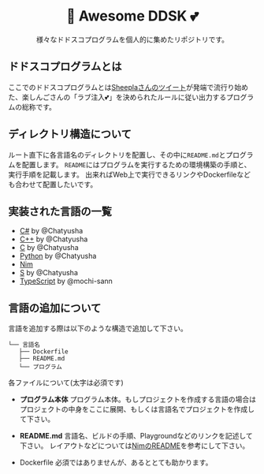 <div align="center"><h1> 👏 Awesome DDSK 💕 </h1>

様々なドドスコプログラムを個人的に集めたリポジトリです。
</div>

## ドドスコプログラムとは

ここでのドドスコプログラムとは[Sheeplaさんのツイート](https://twitter.com/Sheeeeepla/status/1554028833942441984?s=20&t=7NM1CBCnhpZsp3-4JfXBwg)が発端で流行り始めた、楽しんごさんの「ラブ注入💕」を決められたルールに従い出力するプログラムの総称です。

## ディレクトリ構造について

ルート直下に各言語名のディレクトリを配置し、その中に`README.md`とプログラムを配置します。
`README`にはプログラムを実行するための環境構築の手順と、実行手順を記載します。
出来ればWeb上で実行できるリンクやDockerfileなども合わせて配置したいです。

## 実装された言語の一覧

- [C#](./C#) by @Chatyusha 
- [C++](./C++/chatyusha.cpp) by @Chatyusha 
- [C](./C/Chatyusha.c) by @Chatyusha
- [Python](./Python/chatyusha.py) by @Chatyusha
- [Nim](./nim/ddsk.nim)
- [S](./S/Chatyusha.s) by @Chatyusha
- [TypeScript](./TypeScript/ddsk.ts) by @mochi-sann

## 言語の追加について

言語を追加する際は以下のような構造で追加して下さい。

```
└── 言語名
   ├── Dockerfile
   ├── README.md 
   └── プログラム
```

各ファイルについて(太字は必須です)

- **プログラム本体**
プログラム本体。もしプロジェクトを作成する言語の場合はプロジェクトの中身をここに展開、もしくは言語名でプロジェクトを作成して下さい。

- **README.md**
言語名、ビルドの手順、Playgroundなどのリンクを記述して下さい。
レイアウトなどについては[NimのREADME](./Nim/README.md)を参考にして下さい。

- Dockerfile
必須ではありませんが、あるととても助かります。
